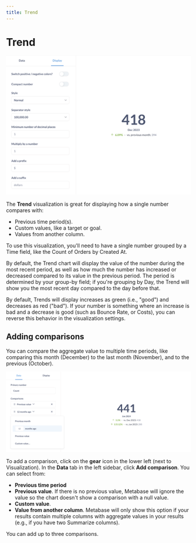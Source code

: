 ```yaml
---
title: Trend
---
```


# Trend

![Trend settings](../../images/trend-settings.png)

The **Trend** visualization is great for displaying how a single number compares with:

- Previous time period(s).
- Custom values, like a target or goal.
- Values from another column.

To use this visualization, you'll need to have a single number grouped by a Time field, like the Count of Orders by Created At.

By default, the Trend chart will display the value of the number during the most recent period, as well as how much the number has increased or decreased compared to its value in the previous period. The period is determined by your group-by field; if you're grouping by Day, the Trend will show you the most recent day compared to the day before that.

By default, Trends will display increases as green (i.e., "good") and decreases as red ("bad"). If your number is something where an increase is bad and a decrease is good (such as Bounce Rate, or Costs), you can reverse this behavior in the visualization settings.

## Adding comparisons

You can compare the aggregate value to multiple time periods, like comparing this month (December) to the last month (November), and to the previous (October).

![Add comparison to a trend chart](../../images/add-comparison.png)

To add a comparison, click on the **gear** icon in the lower left (next to Visualization). In the **Data** tab in the left sidebar, click **Add comparison**. You can select from:

- **Previous time period**
- **Previous value**. If there is no previous value, Metabase will ignore the value so the chart doesn't show a comparison with a null value.
- **Custom value**.
- **Value from another column**. Metabase will only show this option if your results contain multiple columns with aggregate values in your results (e.g., if you have two Summarize columns).

You can add up to three comparisons.
